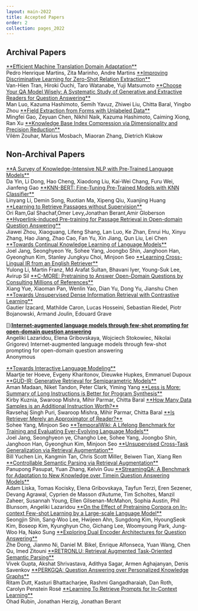 ```yaml
---
layout: main-2022
title: Accepted Papers
order: 2
collection: pages_2022
---
```


## Archival Papers

<a href="assets/papers/5.pdf" target="_blank">
**Efficient Machine Translation Domain Adaptation**
</a><br />
Pedro Henrique Martins, Zita Marinho, Andre Martins

<a href="assets/papers/6.pdf" target="_blank">
**Improving Discriminative Learning for Zero-Shot Relation Extraction**
</a><br />
Van-Hien Tran, Hiroki Ouchi, Taro Watanabe, Yuji Matsumoto

<a href="assets/papers/7.pdf" target="_blank">
**Choose Your QA Model Wisely: A Systematic Study of Generative and Extractive Readers for Question Answering**
</a><br />
Man Luo, Kazuma Hashimoto, Semih Yavuz, Zhiwei Liu, Chitta Baral, Yingbo Zhou
	
<a href="assets/papers/3.pdf" target="_blank">
**Field Extraction from Forms with Unlabeled Data**
</a><br />
Mingfei Gao, Zeyuan Chen, Nikhil Naik, Kazuma Hashimoto, Caiming Xiong, Ran Xu

<a href="assets/papers/4.pdf" target="_blank">
**Knowledge Base Index Compression via Dimensionality and Precision Reduction**
</a><br />
Vilém Zouhar, Marius Mosbach, Miaoran Zhang, Dietrich Klakow

## Non-Archival Papers

<a href="assets/papers/N1.pdf" target="_blank">
**A Survey of Knowledge-Intensive NLP with Pre-Trained Language Models**
</a><br />
Da Yin, Li Dong, Hao Cheng, Xiaodong Liu, Kai-Wei Chang, Furu Wei, Jianfeng Gao

<a href="assets/papers/N2.pdf" target="_blank">
**KNN-BERT: Fine-Tuning Pre-Trained Models with KNN Classifier**
</a><br />
Linyang Li, Demin Song, Ruotian Ma, Xipeng Qiu, Xuanjing Huang

<a href="assets/papers/N3.pdf" target="_blank">
**Learning to Retrieve Passages without Supervision**
</a><br />
Ori Ram,Gal Shachaf,Omer Levy,Jonathan Berant,Amir Globerson

<a href="assets/papers/N4.pdf" target="_blank">
**Hyperlink-induced Pre-training for Passage Retrieval in Open-domain Question Answering**
</a><br />
Jiawei Zhou, Xiaoguang, Lifeng Shang, Lan Luo, Ke Zhan, Enrui Hu, Xinyu Zhang, Hao Jiang, Zhao Cao, Fan Yu, Xin Jiang, Qun Liu, Lei Chen

<a href="assets/papers/N5.pdf" target="_blank">
**Towards Continual Knowledge Learning of Language Models**
</a><br />
Joel Jang, Seonghyeon Ye, Sohee Yang, Joongbo Shin, Janghoon Han, Gyeonghun Kim, Stanley Jungkyu Choi, Minjoon Seo

<a href="assets/papers/N6.pdf" target="_blank">
**Learning Cross-Lingual IR from an English Retriever**
</a><br />
Yulong Li, Martin Franz, Md Arafat Sultan, Bhavani Iyer, Young-Suk Lee, Avirup Sil

<a href="assets/papers/N7.pdf" target="_blank">
**C-MORE: Pretraining to Answer Open-Domain Questions by Consulting Millions of References**
</a><br />
Xiang Yue, Xiaoman Pan, Wenlin Yao, Dian Yu, Dong Yu, Jianshu Chen

<a href="assets/papers/N8.pdf" target="_blank">
**Towards Unsupervised Dense Information Retrieval with Contrastive Learning**
</a><br />
Gautier Izacard, Mathilde Caron, Lucas Hosseini, Sebastian Riedel, Piotr Bojanowski, Armand Joulin, Edouard Grave

[](<a href="assets/papers/N9.pdf" target="_blank">**Internet-augmented language models through few-shot prompting for open-domain question answering**</a><br />Angeliki Lazaridou, Elena Gribovskaya, Wojciech Stokowiec, Nikolai Grigorev)
Internet-augmented language models through few-shot prompting for open-domain question answering
<br />
Anonymous

<a href="assets/papers/N10.pdf" target="_blank">
**Towards Interactive Language Modeling**
</a><br />
Maartje ter Hoeve, Evgeny Kharitonov, Dieuwke Hupkes, Emmanuel Dupoux

<a href="assets/papers/N11.pdf" target="_blank">
**GUD-IR: Generative Retrieval for Semiparametric Models**
</a><br />
Aman Madaan, Niket Tandon, Peter Clark, Yiming Yang

<a href="assets/papers/N12.pdf" target="_blank">
**Less is More: Summary of Long Instructions is Better for Program Synthesis**
</a><br />
Kirby Kuznia, Swaroop Mishra, Mihir Parmar, Chitta Baral

<a href="assets/papers/N13.pdf" target="_blank">
**How Many Data Samples is an Additional Instruction Worth?**
</a><br />
Ravsehaj Singh Puri, Swaroop Mishra, Mihir Parmar, Chitta Baral

<a href="assets/papers/N14.pdf" target="_blank">
**Is Retriever Merely an Approximator of Reader?**
</a><br />
Sohee Yang, Minjoon Seo

<a href="assets/papers/N15.pdf" target="_blank">
**TemporalWiki: A Lifelong Benchmark for Training and Evaluating Ever-Evolving Language Models**
</a><br />
Joel Jang, Seonghyeon ye, Changho Lee, Sohee Yang, Joongbo Shin, Janghoon Han, Gyeonghun Kim, Minjoon Seo

<a href="assets/papers/N16.pdf" target="_blank">
**Unsupervised Cross-Task Generalization via Retrieval Augmentation**
</a><br />
Bill Yuchen Lin, Kangmin Tan, Chris Scott Miller, Beiwen Tian, Xiang Ren

<a href="assets/papers/N17.pdf" target="_blank">
**Controllable Semantic Parsing via Retrieval Augmentation**
</a><br />
Panupong Pasupat, Yuan Zhang, Kelvin Guu

<a href="assets/papers/N18.pdf" target="_blank">
**StreamingQA: A Benchmark for Adaptation to New Knowledge over Timein Question Answering Models**
</a><br />
Adam Liska, Tomas Kocisky, Elena Gribovskaya, Tayfun Terzi, Eren Sezener, Devang Agrawal, Cyprien de Masson d’Autume, Tim Scholtes, Manzil Zaheer, Susannah Young, Ellen Gilsenan-McMahon, Sophia Austin, Phil Blunsom, Angeliki Lazaridou

<a href="assets/papers/N19.pdf" target="_blank">
**On the Effect of Pretraining Corpora on In-context Few-shot Learning by a Large-scale Language Model**
</a><br />
Seongjin Shin, Sang-Woo Lee, Hwijeen Ahn, Sungdong Kim, HyoungSeok Kim, Boseop Kim, Kyunghyun Cho, Gichang Lee, Woomyoung Park, Jung-Woo Ha, Nako Sung

<a href="assets/papers/N20.pdf" target="_blank">
**Exploring Dual Encoder Architectures for Question Answering**
</a><br />
Zhe Dong, Jianmo Ni, Daniel M. Bikel, Enrique Alfonseca, Yuan Wang, Chen Qu, Imed Zitouni

<a href="assets/papers/N21.pdf" target="_blank">
**RETRONLU: Retrieval Augmented Task-Oriented Semantic Parsing**
</a><br />
Vivek Gupta, Akshat Shrivastava, Adithya Sagar, Armen Aghajanyan, Denis Savenkov

<a href="assets/papers/N22.pdf" target="_blank">
**PERKGQA: Question Answering over Personalized Knowledge Graphs**
</a><br />
Ritam Dutt, Kasturi Bhattacharjee, Rashmi Gangadharaiah, Dan Roth, Carolyn Penstein Rosé

<a href="assets/papers/N23.pdf" target="_blank">
**Learning To Retrieve Prompts for In-Context Learning**
</a><br />
Ohad Rubin, Jonathan Herzig, Jonathan Berant


